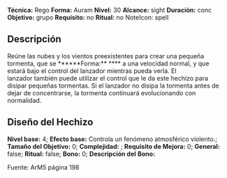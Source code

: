 
**Técnica:** Rego
**Forma:** Auram
**Nivel:** 30
**Alcance:** sight 
**Duración:** conc  
**Objetivo:** grupo
**Requisito:** no
**Ritual:** no
NoteIcon: spell




## Descripción 
<p>Reúne las nubes y los vientos preexistentes para crear una pequeña tormenta, que se ******Forma:** **** a una velocidad normal, y que estará bajo el control del lanzador mientras pueda verla. El lanzador también puede utilizar el control que le da este hechizo para disipar pequeñas tormentas. Si el lanzador no disipa la tormenta antes de dejar de concentrarse, la tormenta continuará evolucionando con normalidad.</p>

## Diseño del Hechizo 

**Nivel base:** 4; **Efecto base:** Controla un fenómeno atmosférico violento.;  **Tamaño del **Objetivo:**** 0; **Complejidad:** ; **Requisito de Mejora:** 0; **General:** false; **Ritual:** false; **Bono:** 0; **Descripción del** **Bono:** 

Fuente: ArM5 página 198